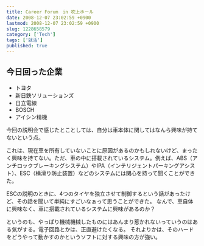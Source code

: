 ```yaml
---
title: Career Forum　in 吹上ホール
date: 2008-12-07 23:02:59 +0900
lastmod: 2008-12-07 23:02:59 +0900
slug: 1228658579
category: ['Tech']
tags: ['就活']
published: true
---
```


## 今日回った企業

- トヨタ
- 新日鉄ソリューションズ
- 日立電線
- BOSCH
- アイシン精機

今回の説明会で感じたとことしては、自分は車本体に関してはなんら興味が持てないという点。

これは、現在車を所有していないことに原因があるのかもしれないけど、まったく興味を持てない。ただ、車の中に搭載されているシステム。例えば、ABS（アンチロックブレーキングシステム）やIPA（インテリジェントパーキングアシスト）、ESC（横滑り防止装置）などのシステムには関心を持って聞くことができた。

ESCの説明のときに、4つのタイヤを独立させて制御するという話があったけど、その話を聞いて単純にすごいなぁって思うことができた。
なんで、車自体に興味なく、車に搭載されているシステムに興味があるのか？

というのも、やっぱり機械機械したものにはあんまり惹かれないっていうのはある気がする。電子回路とかは、正直避けたくなる。
それよりかは、そのハードをどうやって動かすのかというソフトに対する興味の方が強い。


